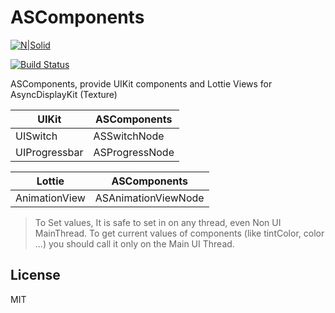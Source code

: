 # ASComponents

[![N|Solid](https://cldup.com/dTxpPi9lDf.thumb.png)](https://nodesource.com/products/nsolid)

[![Build Status](https://github.com/mjhatamy/ascomponents)](https://travis-ci.org/joemccann/dillinger)

ASComponents, provide UIKit components and Lottie Views for AsyncDisplayKit (Texture)

| UIKit | ASComponents|
| ------ | ------ |
| UISwitch | ASSwitchNode|
| UIProgressbar | ASProgressNode |

| Lottie | ASComponents|
| ------ | ------ |
| AnimationView | ASAnimationViewNode |


> To Set values, It is safe to set in on any thread, even Non UI MainThread.
> To get current values of components (like tintColor, color ...) you should call it only on the Main UI Thread.


License
----

MIT
